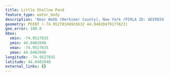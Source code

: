 ```yaml
---
title: Little Shallow Pond
feature_type: water_body
description: 'Near Webb (Herkimer County), New York (PIRLA ID: ADIR034)'
geometry: POINT (-74.95278349933632 44.04820479177623)
geo_error: 100.0
bbox:
  xmin: -74.9527835
  ymin: 44.0482048
  xmax: -74.9527835
  ymax: 44.0482048
longitude: -74.9527835
latitude: 44.0482048
external_links: {}
---
```

